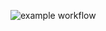 ![example workflow](https://github.com/waterloomatt/agency-analytics/actions/workflows/main.yml/badge.svg)
